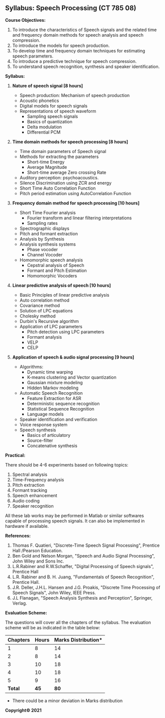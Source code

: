 ## Syllabus: Speech Processing (CT 785 08)

**Course Objectives:**

1. To introduce the characteristics of Speech signals and the related time and frequency domain methods for speech analysis and speech compression.
2. To introduce the models for speech production.
3. To develop time and frequency domain techniques for estimating speech parameters.
4. To introduce a predictive technique for speech compression.
5. To understand speech recognition, synthesis and speaker identification.

**Syllabus:**

1. **Nature of speech signal [8 hours]**
    * Speech production: Mechanism of speech production
    * Acoustic phonetics
    * Digital models for speech signals
    * Representations of speech waveform
        * Sampling speech signals
        * Basics of quantization
        * Delta modulation
        * Differential PCM 

2. **Time domain methods for speech processing [8 hours]**
    * Time domain parameters of Speech signal
    * Methods for extracting the parameters
        * Short-time Energy
        * Average Magnitude
        * Short-time average Zero crossing Rate 
    * Auditory perception: psychoacoustics.
    * Silence Discrimination using ZCR and energy
    * Short Time Auto Correlation Function
    * Pitch period estimation using AutoCorrelation Function

3. **Frequency domain method for speech processing [10 hours]**
    * Short Time Fourier analysis
        * Fourier transform and linear filtering interpretations
        * Sampling rates
    * Spectrographic displays
    * Pitch and formant extraction
    * Analysis by Synthesis
    * Analysis synthesis systems
        * Phase vocoder
        * Channel Vocoder
    * Homomorphic speech analysis
        * Cepstral analysis of Speech
        * Formant and Pitch Estimation
        * Homomorphic Vocoders

4. **Linear predictive analysis of speech [10 hours]**
    * Basic Principles of linear predictive analysis
    * Auto correlation method
    * Covariance method
    * Solution of LPC equations
    * Cholesky method
    * Durbin's Recursive algorithm
    * Application of LPC parameters
        * Pitch detection using LPC parameters
        * Formant analysis
        * VELP
        * CELP

5. **Application of speech & audio signal processing [9 hours]**
    * Algorithms: 
        * Dynamic time warping
        * K-means clustering and Vector quantization
        * Gaussian mixture modeling
        * Hidden Markov modeling
    * Automatic Speech Recognition
        * Feature Extraction for ASR
        * Deterministic sequence recognition
        * Statistical Sequence Recognition
        * Language models
    * Speaker identification and verification
    * Voice response system
    * Speech synthesis
        * Basics of articulatory
        * Source-filter
        * Concatenative synthesis

**Practical:**

There should be 4-6 experiments based on following topics:

1. Spectral analysis
2. Time-Frequency analysis
3. Pitch extraction
4. Formant tracking
5. Speech enhancement
6. Audio coding
7. Speaker recognition

All these lab works may be performed in Matlab or similar softwares capable of processing speech signals. It can also be implemented in hardware if available.

**References:**

1. Thomas F. Quatieri, "Discrete-Time Speech Signal Processing", Prentice Hall /Pearson Education.
2. Ben Gold and Nelson Morgan, "Speech and Audio Signal Processing", John Wiley and Sons Inc.
3. L.R.Rabiner and R.W.Schaffer, "Digital Processing of Speech signals", Prentice Hall
4. L.R. Rabiner and B. H. Juang, "Fundamentals of Speech Recognition", Prentice Hall.
5. J.R. Deller, J.H.L. Hansen and J.G. Proakis, "Discrete Time Processing of Speech Signals", John Wiley, IEEE Press.
6. J.L Flanagan, "Speech Analysis Synthesis and Perception", Springer, Verlag.

**Evaluation Scheme:**

The questions will cover all the chapters of the syllabus. The evaluation scheme will be as indicated in the table below:

| Chapters | Hours | Marks Distribution* |
|---|---|---|
| 1 | 8 | 14 |
| 2 | 8 | 14 |
| 3 | 10 | 18 |
| 4 | 10 | 18 |
| 5 | 9 | 16 |
| **Total** | **45** | **80** |

* There could be a minor deviation in Marks distribution

**Copyright&copy; 2021** 
